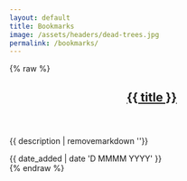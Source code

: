 ```yaml
---
layout: default
title: Bookmarks
image: /assets/headers/dead-trees.jpg
permalink: /bookmarks/
---
```


{% raw %}
<div class="cf frame hide" id="tempo-template">
    <article class="post" itemscope itemtype="http://schema.org/BlogPosting" role="article" data-template>
        <div class="article-item">
            <header class="post-header">
                <h2 class="post-title" itemprop="name">
                    <a href="{{ url }}" itemprop="url">{{ title }}</a>
                </h2>
            </header>
            <section class="post-excerpt" itemprop="description">
                <p>{{ description | removemarkdown ''}}</p>
            </section>
            <div class="post-meta">
                <time datetime="{{ date_added | date 'D MMMM YYYY' }}">{{ date_added | date 'D MMMM YYYY' }}</time>
            </div>
        </div>
    </article>
</div>
{% endraw %}

<script src="{{ "/assets/js/tempo.js" | prepend: site.baseurl }}" defer></script>
<script src="{{ "/assets/js/links.js" | prepend: site.baseurl }}" defer></script>
